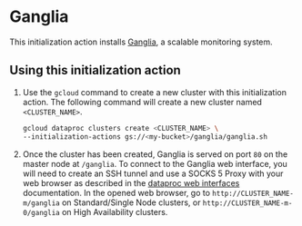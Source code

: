 # Ganglia

This initialization action installs [Ganglia](http://ganglia.info/), a scalable monitoring system.

## Using this initialization action

1. Use the `gcloud` command to create a new cluster with this initialization action. The following command will create a new cluster named `<CLUSTER_NAME>`.

    ```bash
    gcloud dataproc clusters create <CLUSTER_NAME> \
    --initialization-actions gs://<my-bucket>/ganglia/ganglia.sh
    ```

1. Once the cluster has been created, Ganglia is served on port `80` on the master node at `/ganglia`. To connect to the Ganglia web interface, you will need to create an SSH tunnel and use a SOCKS 5 Proxy with your web browser as described in the [dataproc web interfaces](https://cloud.google.com/dataproc/cluster-web-interfaces) documentation. In the opened web browser, go to `http://CLUSTER_NAME-m/ganglia` on Standard/Single Node clusters, or `http://CLUSTER_NAME-m-0/ganglia` on High Availability clusters.
